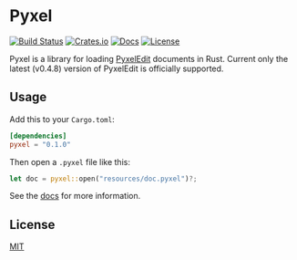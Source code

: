 # Pyxel

[![Build Status](https://api.travis-ci.org/adtennant/pyxel.svg?branch=master)](https://travis-ci.org/adtennant/pyxel)
[![Crates.io](https://img.shields.io/crates/v/pyxel.svg)](https://crates.io/crates/pyxel)
[![Docs](https://docs.rs/pyxel/badge.svg)](https://docs.rs/pyxel)
[![License](https://img.shields.io/crates/l/pyxel.svg)](https://github.com/adtennant/pyxel/blob/master/LICENSE)

Pyxel is a library for loading [PyxelEdit](https://pyxeledit.com) documents in Rust. Current only the latest (v0.4.8) version of PyxelEdit is officially supported.

## Usage

Add this to your `Cargo.toml`:

```toml
[dependencies]
pyxel = "0.1.0"
```

Then open a `.pyxel` file like this:

```rust
let doc = pyxel::open("resources/doc.pyxel")?;
```

See the [docs](https://docs.rs/pyxel) for more information.

## License

[MIT](https://github.com/adtennant/morgan-console/blob/master/LICENSE)
